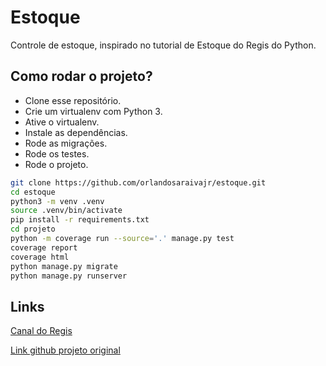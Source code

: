 # Estoque

Controle de estoque, inspirado no tutorial de Estoque do Regis do Python.


## Como rodar o projeto?

* Clone esse repositório.
* Crie um virtualenv com Python 3.
* Ative o virtualenv.
* Instale as dependências.
* Rode as migrações.
* Rode os testes.
* Rode o projeto.

```bash
git clone https://github.com/orlandosaraivajr/estoque.git
cd estoque
python3 -m venv .venv
source .venv/bin/activate
pip install -r requirements.txt
cd projeto
python -m coverage run --source='.' manage.py test
coverage report
coverage html
python manage.py migrate
python manage.py runserver
```

## Links

[Canal do Regis](https://www.youtube.com/watch?v=b7rInOLJ43M&list=PLsGCdfxkV9uqj9DwI6Y72JyvXeA-9mAjc)

[Link github projeto original](https://github.com/rg3915/estoque)

